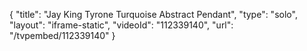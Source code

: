 {
    "title": "Jay King Tyrone Turquoise Abstract Pendant",
    "type": "solo",
    "layout": "iframe-static",
    "videoId": "112339140",
    "url": "\/tvpembed\/112339140"
}